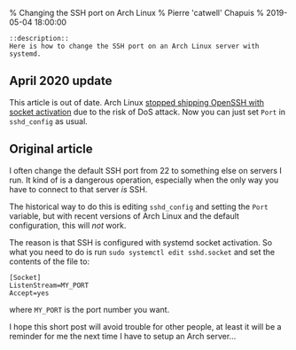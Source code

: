 % Changing the SSH port on Arch Linux
% Pierre 'catwell' Chapuis
% 2019-05-04 18:00:00

<!--@
  updated = "2020-04-07 10:40:00"
-->

    ::description::
    Here is how to change the SSH port on an Arch Linux server with systemd.

## April 2020 update

This article is out of date. Arch Linux [stopped shipping OpenSSH with socket activation](https://bugs.archlinux.org/task/62248) due to the risk of DoS attack. Now you can just set `Port` in `sshd_config` as usual.

## Original article

I often change the default SSH port from 22 to something else on servers I run. It kind of is a dangerous operation, especially when the only way you have to connect to that server *is* SSH.

The historical way to do this is editing `sshd_config` and setting the `Port` variable, but with recent versions of Arch Linux and the default configuration, this will *not* work.

The reason is that SSH is configured with systemd socket activation. So what you need to do is run `sudo systemctl edit sshd.socket` and set the contents of the file to:

    [Socket]
    ListenStream=MY_PORT
    Accept=yes

where `MY_PORT` is the port number you want.

I hope this short post will avoid trouble for other people, at least it will be a reminder for me the next time I have to setup an Arch server...
